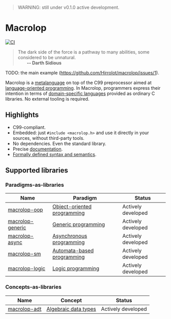 > WARNING: still under v0.1.0 active development.

# Macrolop
[![CI](https://github.com/Hirrolot/macrolop/workflows/C/C++%20CI/badge.svg)](https://github.com/Hirrolot/macrolop/actions)

> The dark side of the force is a pathway to many abilities, some considered to be unnatural.<br>&emsp;&emsp;<b>-- Darth Sidious</b>

TODO: the main example (https://github.com/Hirrolot/macrolop/issues/1).

Macrolop is a [metalanguage] on top of the C99 preprocessor aimed at [language-oriented programming]. In Macrolop, programmers express their intention in terms of [domain-specific languages] provided as ordinary C libraries. No external tooling is required.

[metalanguage]: https://en.wikipedia.org/wiki/Metalanguage
[language-oriented programming]: https://en.wikipedia.org/wiki/Language-oriented_programming
[domain-specific languages]: https://en.wikipedia.org/wiki/Domain-specific_language
[metaprogramming]: https://en.wikipedia.org/wiki/Metaprogramming

## Highlights
 - C99-compliant.
 - Embedded: just `#include <macrolop.h>` and use it directly in your sources, without third-party tools.
 - No dependencies. Even the standard library.
 - Precise [documentation](https://hirrolot.github.io/macrolop/).
 - [Formally defined syntax and semantics](spec/spec.pdf).

## Supported libraries

### Paradigms-as-libraries

| Name | Paradigm | Status |
|----------|----------|----------|
| [macrolop-oop] | [Object-oriented programming] | Actively developed |
| [macrolop-generic] | [Generic programming] | Actively developed |
| [macrolop-async] | [Asynchronous programming] | Actively developed |
| [macrolop-sm] | [Automata-based programming] | Actively developed |
| [macrolop-logic] | [Logic programming] | Actively developed |

### Concepts-as-libraries

| Name | Concept | Status |
|----------|----------|----------|
| [macrolop-adt] | [Algebraic data types] | Actively developed |

[macrolop-oop]: https://github.com/Hirrolot/macrolop-oop
[macrolop-generic]: https://github.com/Hirrolot/macrolop-generic
[macrolop-async]: https://github.com/Hirrolot/macrolop-async
[macrolop-sm]: https://github.com/Hirrolot/macrolop-sm
[macrolop-logic]: https://github.com/Hirrolot/macrolop-logic
[macrolop-adt]: https://github.com/Hirrolot/macrolop-adt

[Object-oriented programming]: https://en.wikipedia.org/wiki/Object-oriented_programming
[Generic programming]: https://en.wikipedia.org/wiki/Generic_programming
[Asynchronous programming]: https://en.wikipedia.org/wiki/Asynchrony_(computer_programming)
[Automata-based programming]: https://en.wikipedia.org/wiki/Automata-based_programming
[Logic programming]: https://en.wikipedia.org/wiki/Logic_programming
[Algebraic data types]: https://en.wikipedia.org/wiki/Algebraic_data_type
